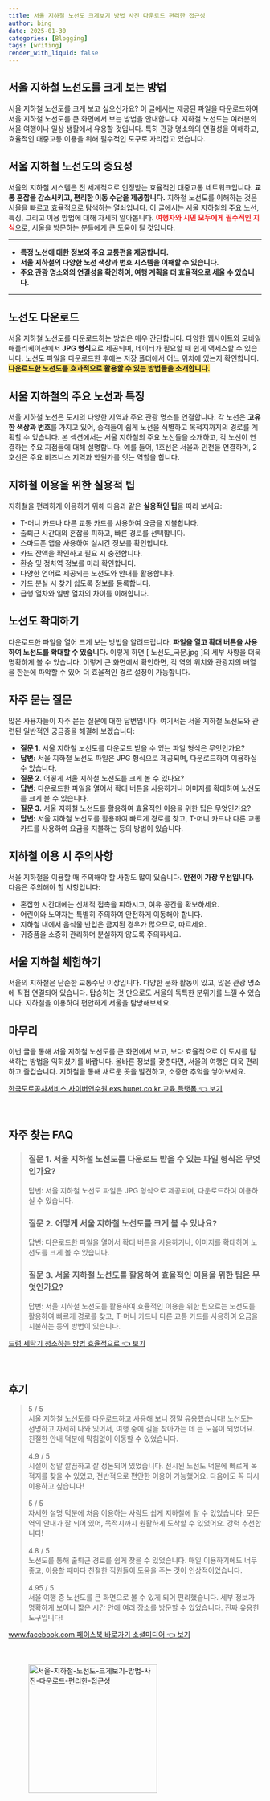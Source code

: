 ```yaml
---
title: 서울 지하철 노선도 크게보기 방법 사진 다운로드 편리한 접근성
author: bing
date: 2025-01-30
categories: [Blogging]
tags: [writing]
render_with_liquid: false
---
```



<h2 id='지하철 노선도 크게 보기'>서울 지하철 노선도를 크게 보는 방법</h2>

<p>서울 지하철 노선도를 크게 보고 싶으신가요? 이 글에서는 제공된 파일을 다운로드하여 서울 지하철 노선도를 큰 화면에서 보는 방법을 안내합니다. 지하철 노선도는 여러분의 서울 여행이나 일상 생활에서 유용할 것입니다. 특히 관광 명소와의 연결성을 이해하고, 효율적인 대중교통 이용을 위해 필수적인 도구로 자리잡고 있습니다.</p>

<h2 id='서울 지하철의 중요성'>서울 지하철 노선도의 중요성</h2>

<p>서울의 지하철 시스템은 전 세계적으로 인정받는 효율적인 대중교통 네트워크입니다. <b>교통 혼잡을 감소시키고, 편리한 이동 수단을 제공합니다.</b> 지하철 노선도를 이해하는 것은 서울을 빠르고 효율적으로 탐색하는 열쇠입니다. 이 글에서는 서울 지하철의 주요 노선, 특징, 그리고 이용 방법에 대해 자세히 알아봅니다. <b><span style="color: #ee2323;">여행자와 시민 모두에게 필수적인 지식</span></b>으로, 서울을 방문하는 분들에게 큰 도움이 될 것입니다.</p>

<hr />

<ul>
    <li><b>특정 노선에 대한 정보와 주요 교통편을 제공합니다.</b></li>
    <li><b>서울 지하철의 다양한 노선 색상과 번호 시스템을 이해할 수 있습니다.</b></li>
    <li><b>주요 관광 명소와의 연결성을 확인하여, 여행 계획을 더 효율적으로 세울 수 있습니다.</b></li>
</ul>

<hr />

<h2 id='노선도 다운로드 방법'>노선도 다운로드</h2>

<p>서울 지하철 노선도를 다운로드하는 방법은 매우 간단합니다. 다양한 웹사이트와 모바일 애플리케이션에서 <b>JPG 형식</b>으로 제공되며, 데이터가 필요할 때 쉽게 액세스할 수 있습니다. 노선도 파일을 다운로드한 후에는 저장 폴더에서 어느 위치에 있는지 확인합니다. <b><span style="background-color: #ffe066;">다운로드한 노선도를 효과적으로 활용할 수 있는 방법들을 소개합니다.</span></b></p>

<h2 id='주요 노선과 특징'>서울 지하철의 주요 노선과 특징</h2>

<p>서울 지하철 노선은 도시의 다양한 지역과 주요 관광 명소를 연결합니다. 각 노선은 <b>고유한 색상과 번호</b>를 가지고 있어, 승객들이 쉽게 노선을 식별하고 목적지까지의 경로를 계획할 수 있습니다. 본 섹션에서는 서울 지하철의 주요 노선들을 소개하고, 각 노선이 연결하는 주요 지점들에 대해 설명합니다. 예를 들어, 1호선은 서울과 인천을 연결하며, 2호선은 주요 비즈니스 지역과 학원가를 잇는 역할을 합니다.</p>

<h2 id='지하철 이용 팁'>지하철 이용을 위한 실용적 팁</h2>

<p>지하철을 편리하게 이용하기 위해 다음과 같은 <b>실용적인 팁</b>을 따라 보세요:</p>

<ul>
    <li>T-머니 카드나 다른 교통 카드를 사용하여 요금을 지불합니다.</li>
    <li>출퇴근 시간대의 혼잡을 피하고, 빠른 경로를 선택합니다.</li>
    <li>스마트폰 앱을 사용하여 실시간 정보를 확인합니다.</li>
    <li>카드 잔액을 확인하고 필요 시 충전합니다.</li>
    <li>환승 및 정차역 정보를 미리 확인합니다.</li>
    <li>다양한 언어로 제공되는 노선도와 안내를 활용합니다.</li>
    <li>카드 분실 시 찾기 쉽도록 정보를 등록합니다.</li>
    <li>급행 열차와 일반 열차의 차이를 이해합니다.</li>
</ul>

<h2 id='노선도 확대하기'>노선도 확대하기</h2>

<p>다운로드한 파일을 열어 크게 보는 방법을 알려드립니다. <b>파일을 열고 확대 버튼을 사용하여 노선도를 확대할 수 있습니다.</b> 이렇게 하면 [ 노선도_국문.jpg ]의 세부 사항을 더욱 명확하게 볼 수 있습니다. 이렇게 큰 화면에서 확인하면, 각 역의 위치와 관광지의 배열을 한눈에 파악할 수 있어 더 효율적인 경로 설정이 가능합니다.</p>

<h2 id='자주 묻는 질문'>자주 묻는 질문</h2>

<p>많은 사용자들이 자주 묻는 질문에 대한 답변입니다. 여기서는 서울 지하철 노선도와 관련된 일반적인 궁금증을 해결해 보겠습니다:</p>

<ul>
    <li><b>질문 1.</b> 서울 지하철 노선도를 다운로드 받을 수 있는 파일 형식은 무엇인가요?</li>
    <li><b>답변:</b> 서울 지하철 노선도 파일은 JPG 형식으로 제공되며, 다운로드하여 이용하실 수 있습니다.</li>
    <li><b>질문 2.</b> 어떻게 서울 지하철 노선도를 크게 볼 수 있나요?</li>
    <li><b>답변:</b> 다운로드한 파일을 열어서 확대 버튼을 사용하거나 이미지를 확대하여 노선도를 크게 볼 수 있습니다.</li>
    <li><b>질문 3.</b> 서울 지하철 노선도를 활용하여 효율적인 이용을 위한 팁은 무엇인가요?</li>
    <li><b>답변:</b> 서울 지하철 노선도를 활용하여 빠르게 경로를 찾고, T-머니 카드나 다른 교통 카드를 사용하여 요금을 지불하는 등의 방법이 있습니다.</li>
</ul>

<h2 id='지하철 이용 시 주의사항'>지하철 이용 시 주의사항</h2>

<p>서울 지하철을 이용할 때 주의해야 할 사항도 많이 있습니다. <b>안전이 가장 우선입니다.</b> 다음은 주의해야 할 사항입니다:</p>

<ul>
    <li>혼잡한 시간대에는 신체적 접촉을 피하시고, 여유 공간을 확보하세요.</li>
    <li>어린이와 노약자는 특별히 주의하여 안전하게 이동해야 합니다.</li>
    <li>지하철 내에서 음식물 반입은 금지된 경우가 많으므로, 따르세요.</li>
    <li>귀중품을 소중히 관리하며 분실하지 않도록 주의하세요.</li>
</ul>

<h2 id='서울 지하철 체험하기'>서울 지하철 체험하기</h2>

<p>서울의 지하철은 단순한 교통수단 이상입니다. 다양한 문화 활동이 있고, 많은 관광 명소에 직접 연결되어 있습니다. 탑승하는 것 만으로도 서울의 독특한 분위기를 느낄 수 있습니다. 지하철을 이용하여 편안하게 서울을 탐방해보세요.</p>

<h2 id='마무리'>마무리</h2>

<p>이번 글을 통해 서울 지하철 노선도를 큰 화면에서 보고, 보다 효율적으로 이 도시를 탐색하는 방법을 익히셨기를 바랍니다. 올바른 정보를 갖춘다면, 서울의 여행은 더욱 편리하고 즐겁습니다. 지하철을 통해 새로운 곳을 발견하고, 소중한 추억을 쌓아보세요.</p>


<p><a class="click-button" title="한국도로공사서비스 사이버연수원 exs.hunet.co.kr 교육 플랫폼" href="https://aptwhite.github.io/posts/%ED%95%9C%EA%B5%AD%EB%8F%84%EB%A1%9C%EA%B3%B5%EC%82%AC%EC%84%9C%EB%B9%84%EC%8A%A4-%EC%82%AC%EC%9D%B4%EB%B2%84%EC%97%B0%EC%88%98%EC%9B%90-exs.hunet.co.kr-%EA%B5%90%EC%9C%A1-%ED%94%8C%EB%9E%AB%ED%8F%BC/" rel="dofollow">한국도로공사서비스 사이버연수원 exs.hunet.co.kr 교육 플랫폼 👈 보기</a></p><br>
<h2 id='자주_찾는_FAQ'>자주 찾는 FAQ</h2>
<div itemscope="" itemtype="https://schema.org/FAQPage"> 
<blockquote> 
<div itemscope="" itemprop="mainEntity" itemtype="https://schema.org/Question"> 
<h3 itemprop="name">질문 1. 서울 지하철 노선도를 다운로드 받을 수 있는 파일 형식은 무엇인가요?</h3> 
<div itemscope="" itemprop="acceptedAnswer" itemtype="https://schema.org/Answer"> 
<span itemprop="text"> 
<p>답변: 서울 지하철 노선도 파일은 JPG 형식으로 제공되며, 다운로드하여 이용하실 수 있습니다.</p> 
</span> 
</div> 
</div> 

<div itemscope="" itemprop="mainEntity" itemtype="https://schema.org/Question"> 
<h3 itemprop="name">질문 2. 어떻게 서울 지하철 노선도를 크게 볼 수 있나요?</h3> 
<div itemscope="" itemprop="acceptedAnswer" itemtype="https://schema.org/Answer"> 
<span itemprop="text"> 
<p>답변: 다운로드한 파일을 열어서 확대 버튼을 사용하거나, 이미지를 확대하여 노선도를 크게 볼 수 있습니다.</p> 
</span> 
</div> 
</div> 

<div itemscope="" itemprop="mainEntity" itemtype="https://schema.org/Question"> 
<h3 itemprop="name">질문 3. 서울 지하철 노선도를 활용하여 효율적인 이용을 위한 팁은 무엇인가요?</h3> 
<div itemscope="" itemprop="acceptedAnswer" itemtype="https://schema.org/Answer"> 
<span itemprop="text"> 
<p>답변: 서울 지하철 노선도를 활용하여 효율적인 이용을 위한 팁으로는 노선도를 활용하여 빠르게 경로를 찾고, T-머니 카드나 다른 교통 카드를 사용하여 요금을 지불하는 등의 방법이 있습니다.</p> 
</span> 
</div> 
</div> 
</blockquote> 
</div>
<p><a class="click-button" title="드럼 세탁기 청소하는 방법 효율적으로" href="https://aptwhite.github.io/posts/%EB%93%9C%EB%9F%BC-%EC%84%B8%ED%83%81%EA%B8%B0-%EC%B2%AD%EC%86%8C%ED%95%98%EB%8A%94-%EB%B0%A9%EB%B2%95-%ED%9A%A8%EC%9C%A8%EC%A0%81%EC%9C%BC%EB%A1%9C/" rel="dofollow">드럼 세탁기 청소하는 방법 효율적으로 👈 보기</a></p><br>
<h2 id='후기'>후기</h2>
<div itemscope itemtype="https://schema.org/Product">
  <blockquote>
  <div itemprop="review" itemscope itemtype="https://schema.org/Review">
      <div itemprop="reviewRating" itemscope itemtype="https://schema.org/Rating"> <span itemprop="ratingValue">5</span> / <span itemprop="bestRating">5</span> </div>
      <span itemprop="reviewBody">서울 지하철 노선도를 다운로드하고 사용해 보니 정말 유용했습니다! 노선도는 선명하고 자세히 나와 있어서, 여행 중에 길을 찾아가는 데 큰 도움이 되었어요. 친절한 안내 덕분에 막힘없이 이동할 수 있었습니다.</span>
  </div>
  <br>
  <div itemprop="review" itemscope itemtype="https://schema.org/Review">
      <div itemprop="reviewRating" itemscope itemtype="https://schema.org/Rating"> <span itemprop="ratingValue">4.9</span> / <span itemprop="bestRating">5</span> </div>
      <span itemprop="reviewBody">시설이 정말 깔끔하고 잘 정돈되어 있었습니다. 전시된 노선도 덕분에 빠르게 목적지를 찾을 수 있었고, 전반적으로 편안한 이용이 가능했어요. 다음에도 꼭 다시 이용하고 싶습니다!</span>
  </div>
  <br>
  <div itemprop="review" itemscope itemtype="https://schema.org/Review">
      <div itemprop="reviewRating" itemscope itemtype="https://schema.org/Rating"> <span itemprop="ratingValue">5</span> / <span itemprop="bestRating">5</span> </div>
      <span itemprop="reviewBody">자세한 설명 덕분에 처음 이용하는 사람도 쉽게 지하철에 탈 수 있었습니다. 모든 역의 안내가 잘 되어 있어, 목적지까지 원활하게 도착할 수 있었어요. 강력 추천합니다!</span>
  </div>
  <br>
  <div itemprop="review" itemscope itemtype="https://schema.org/Review">
      <div itemprop="reviewRating" itemscope itemtype="https://schema.org/Rating"> <span itemprop="ratingValue">4.8</span> / <span itemprop="bestRating">5</span> </div>
      <span itemprop="reviewBody">노선도를 통해 출퇴근 경로를 쉽게 찾을 수 있었습니다. 매일 이용하기에도 너무 좋고, 이용할 때마다 친절한 직원들이 도움을 주는 것이 인상적이었습니다.</span>
  </div>
  <br>
  <div itemprop="review" itemscope itemtype="https://schema.org/Review">
      <div itemprop="reviewRating" itemscope itemtype="https://schema.org/Rating"> <span itemprop="ratingValue">4.95</span> / <span itemprop="bestRating">5</span> </div>
      <span itemprop="reviewBody">서울 여행 중 노선도를 큰 화면으로 볼 수 있게 되어 편리했습니다. 세부 정보가 명확하게 보이니 짧은 시간 안에 여러 장소를 방문할 수 있었습니다. 진짜 유용한 도구입니다!</span>
  </div>
  </blockquote>
</div>
<p><a class="click-button" title="www.facebook.com 페이스북 바로가기 소셜미디어" href="https://aptwhite.github.io/posts/www.facebook.com-%ED%8E%98%EC%9D%B4%EC%8A%A4%EB%B6%81-%EB%B0%94%EB%A1%9C%EA%B0%80%EA%B8%B0-%EC%86%8C%EC%85%9C%EB%AF%B8%EB%94%94%EC%96%B4/" rel="dofollow">www.facebook.com 페이스북 바로가기 소셜미디어 👈 보기</a></p><br>
<figure class="image"><img src="https://aptwhite.github.io/assets/img/thumbnail/서울-지하철-노선도-크게보기-방법-사진-다운로드-편리한-접근성.webp" alt="서울-지하철-노선도-크게보기-방법-사진-다운로드-편리한-접근성" width="256" height="256"></figure>